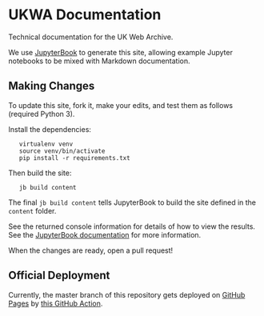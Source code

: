 UKWA Documentation
==================

Technical documentation for the UK Web Archive.

We use [JupyterBook](https://jupyterbook.org/) to generate this site, allowing example Jupyter notebooks to be mixed with Markdown documentation.

## Making Changes

To update this site, fork it, make your edits, and test them as follows (required Python 3).

Install the dependencies:

```
   virtualenv venv
   source venv/bin/activate
   pip install -r requirements.txt
```

Then build the site:

```
   jb build content
```

The final `jb build content` tells JupyterBook to build the site defined in the `content` folder.

See the returned console information for details of how to view the results. See the [JupyterBook documentation](https://jupyterbook.org/) for more information.

When the changes are ready, open a pull request!

## Official Deployment

Currently, the master branch of this repository gets deployed on [GitHub Pages](https://pages.github.com/) by [this GitHub Action](.github/workflows/book.yml).